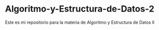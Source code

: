 # Algoritmo-y-Estructura-de-Datos-2
Este es mi repositorio para la materia de Algoritmo y Estructura de Datos II
